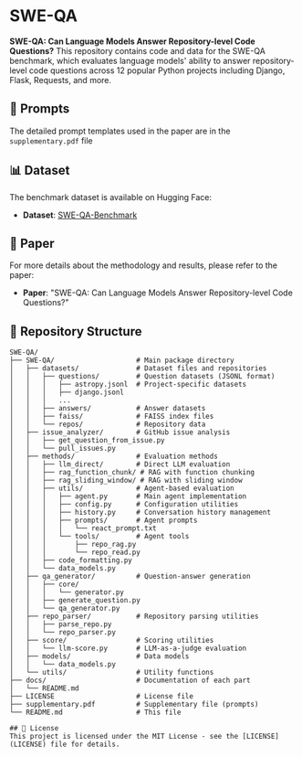# SWE-QA

**SWE-QA: Can Language Models Answer Repository-level Code Questions?**
This repository contains code and data for the SWE-QA benchmark, which evaluates language models' ability to answer repository-level code questions across 12 popular Python projects including Django, Flask, Requests, and more.

## 📝 Prompts

The detailed prompt templates used in the paper are in the `supplementary.pdf` file

## 📊 Dataset

The benchmark dataset is available on Hugging Face:
- **Dataset**: [SWE-QA-Benchmark](https://huggingface.co/datasets/swe-qa/SWE-QA-Benchmark)

## 📖 Paper

For more details about the methodology and results, please refer to the paper:
- **Paper**: "SWE-QA: Can Language Models Answer Repository-level Code Questions?"

## 📁 Repository Structure

```
SWE-QA/
├── SWE-QA/                    # Main package directory
│   ├── datasets/              # Dataset files and repositories
│   │   ├── questions/         # Question datasets (JSONL format)
│   │   │   ├── astropy.jsonl  # Project-specific datasets
│   │   │   ├── django.jsonl
│   │   │   ...
│   │   ├── answers/           # Answer datasets
│   │   ├── faiss/             # FAISS index files
│   │   └── repos/             # Repository data
│   ├── issue_analyzer/        # GitHub issue analysis
│   │   ├── get_question_from_issue.py
│   │   └── pull_issues.py
│   ├── methods/               # Evaluation methods
│   │   ├── llm_direct/        # Direct LLM evaluation
│   │   ├── rag_function_chunk/ # RAG with function chunking
│   │   ├── rag_sliding_window/ # RAG with sliding window
│   │   ├── utils/             # Agent-based evaluation
│   │   │   ├── agent.py       # Main agent implementation
│   │   │   ├── config.py      # Configuration utilities
│   │   │   ├── history.py     # Conversation history management
│   │   │   ├── prompts/       # Agent prompts
│   │   │   │   └── react_prompt.txt
│   │   │   └── tools/         # Agent tools
│   │   │       ├── repo_rag.py
│   │   │       └── repo_read.py
│   │   ├── code_formatting.py
│   │   └── data_models.py
│   ├── qa_generator/          # Question-answer generation
│   │   ├── core/
│   │   │   └── generator.py
│   │   ├── generate_question.py
│   │   └── qa_generator.py
│   ├── repo_parser/           # Repository parsing utilities
│   │   ├── parse_repo.py
│   │   └── repo_parser.py
│   ├── score/                 # Scoring utilities
│   │   └── llm-score.py       # LLM-as-a-judge evaluation
│   ├── models/                # Data models
│   │   └── data_models.py
│   └── utils/                 # Utility functions
├── docs/                      # Documentation of each part
│   └── README.md
├── LICENSE                    # License file
├── supplementary.pdf          # Supplementary file (prompts)
└── README.md                  # This file

## 📄 License
This project is licensed under the MIT License - see the [LICENSE](LICENSE) file for details.